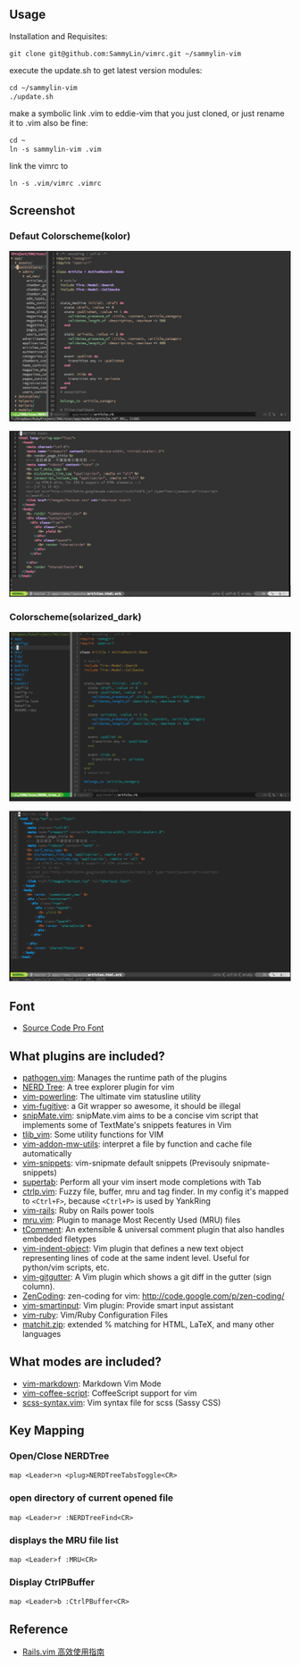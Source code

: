 ## Usage
Installation and Requisites:

    git clone git@github.com:SammyLin/vimrc.git ~/sammylin-vim

execute the update.sh to get latest version modules:

    cd ~/sammylin-vim
    ./update.sh

make a symbolic link .vim to eddie-vim that you just cloned, or just rename it to .vim also be fine:

    cd ~
    ln -s sammylin-vim .vim

link the vimrc to

    ln -s .vim/vimrc .vimrc

## Screenshot

### Defaut Colorscheme(kolor)

![image](https://github.com/SammyLin/vimrc/raw/master/screenshots/kolor-1.png)

![image](https://github.com/SammyLin/vimrc/raw/master/screenshots/kolor-2.png)

### Colorscheme(solarized_dark)

![image](https://github.com/SammyLin/vimrc/raw/master/screenshots/solarized_dark-1.png)

![image](https://github.com/SammyLin/vimrc/raw/master/screenshots/solarized_dark-2.png)

## Font

* [Source Code Pro Font](https://github.com/adobe/source-code-pro)

## What plugins are included?
* [pathogen.vim](https://github.com/tpope/vim-pathogen): Manages the runtime path of the plugins
* [NERD Tree](https://github.com/scrooloose/nerdtree): A tree explorer plugin for vim
* [vim-powerline](https://github.com/Lokaltog/vim-powerline): The ultimate vim statusline utility
* [vim-fugitive](https://github.com/tpope/vim-fugitive): a Git wrapper so awesome, it should be illegal
* [snipMate.vim](https://github.com/garbas/vim-snipmate): snipMate.vim aims to be a concise vim script that implements some of TextMate's snippets features in Vim
* [tlib_vim](https://github.com/tomtom/tlib_vim): Some utility functions for VIM 
* [vim-addon-mw-utils](https://github.com/MarcWeber/vim-addon-mw-utils): interpret a file by function and cache file automatically
* [vim-snippets](https://github.com/honza/vim-snippets): vim-snipmate default snippets (Previsouly snipmate-snippets)
* [supertab](https://github.com/ervandew/supertab): Perform all your vim insert mode completions with Tab
* [ctrlp.vim](https://github.com/kien/ctrlp.vim): Fuzzy file, buffer, mru and tag finder. In my config it's mapped to `<Ctrl+F>`, because `<Ctrl+P>` is used by YankRing
* [vim-rails](https://github.com/tpope/vim-rails): Ruby on Rails power tools
* [mru.vim](https://github.com/vim-scripts/mru.vim): Plugin to manage Most Recently Used (MRU) files
* [tComment](https://github.com/vim-scripts/tComment): An extensible & universal comment plugin that also handles embedded filetypes
* [vim-indent-object](https://github.com/michaeljsmith/vim-indent-object): Vim plugin that defines a new text object representing lines of code at the same indent level. Useful for python/vim scripts, etc.
* [vim-gitgutter](https://github.com/airblade/vim-gitgutter): A Vim plugin which shows a git diff in the gutter (sign column).
* [ZenCoding](https://github.com/mattn/zencoding-vim): zen-coding for vim: http://code.google.com/p/zen-coding/ 
* [vim-smartinput](https://github.com/kana/vim-smartinput): Vim plugin: Provide smart input assistant
* [vim-ruby](https://github.com/vim-ruby/vim-ruby): Vim/Ruby Configuration Files
* [matchit.zip](https://github.com/vim-scripts/matchit.zip): extended % matching for HTML, LaTeX, and many other languages 

## What modes are included?
* [vim-markdown](https://github.com/plasticboy/vim-markdown): Markdown Vim Mode
* [vim-coffee-script](https://github.com/kchmck/vim-coffee-script): CoffeeScript support for vim
* [scss-syntax.vim](https://github.com/cakebaker/scss-syntax.vim): Vim syntax file for scss (Sassy CSS)


## Key Mapping

### Open/Close NERDTree

    map <Leader>n <plug>NERDTreeTabsToggle<CR>

### open directory of current opened file

    map <Leader>r :NERDTreeFind<CR>

### displays the MRU file list

    map <Leader>f :MRU<CR>

### Display CtrlPBuffer 

    map <Leader>b :CtrlPBuffer<CR>

## Reference

* [Rails.vim 高效使用指南](http://ruby-china.org/topics/4478)
